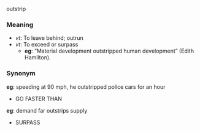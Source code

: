 outstrip
### Meaning
+ _vt_: To leave behind; outrun
+ _vt_: To exceed or surpass
    + __eg__:  “Material development outstripped human development” (Edith Hamilton).

### Synonym

__eg__: speeding at 90 mph, he outstripped police cars for an hour

+ GO FASTER THAN

__eg__: demand far outstrips supply

+ SURPASS


